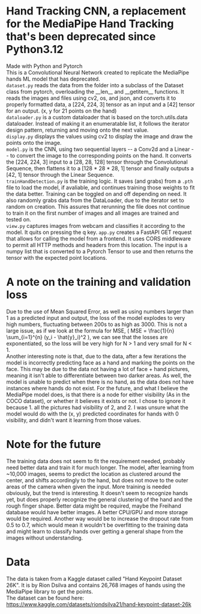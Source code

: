 # Hand Tracking CNN, a replacement for the MediaPipe Hand Tracking that's been deprecated since Python3.12
Made with Python and Pytorch <br />
This is a Convolutional Neural Network created to replicate the MediaPipe hands ML model that has deprecated. <br />
`dataset.py` reads the data from the folder into a subclass of the Dataset class from pytorch, overloading the \_\_len\_\_ and \_\_getitem\_\_ functions. It reads the images and files using cv2, os, and json, and converts it to properly formatted data, a \[224, 224, 3\] tensor as an input and a \[42\] tensor for an output. (x, y for 21 points on the hand) <br />
`dataloader.py` is a custom dataloader that is based on the torch.utils.data dataloader. Instead of making it an enumeratable list, it follows the iterator design pattern, returning and moving onto the next value. <br />
`display.py` displays the values using cv2 to display the image and draw the points onto the image. <br />
`model.py` is the CNN, using two sequential layers -- a Conv2d and a Linear -- to convert the image to the corresponding points on the hand. It converts the \[224, 224, 3\] input to a \[28, 28, 128\] tensor through the Convolutional Sequence, then flattens it to a \[128 * 28 * 28, 1\] tensor and finally outputs a \[42, 1\] tensor through the Linear Sequence. <br />
`trainHandDetection.py` is the training logic. It saves (and grabs) from a `.pth` file to load the model, if avaliable, and continues training those weights to fit the data better. Training can be toggled on and off depending on need. It also randomly grabs data from the DataLoader, due to the iterator set to random on creation. This assures that rerunning the file does not continue to train it on the first number of images and all images are trained and tested on. <br />
`view.py` captures images from webcam and classifies it according to the model. It quits on pressing the q key. 
`app.py` creates a FastAPI GET request that allows for calling the model from a frontend. It uses CORS middleware to permit all HTTP methods and headers from this location. The input is a numpy list that is converted to a Pytorch Tensor to use and then returns the tensor with the expected point locations. 

# A note on the training and validation loss
Due to the use of Mean Squared Error, as well as using numbers larger than 1 as a predicted input and output, the loss of the model explodes to very high numbers, fluctuating between 200s to as high as 3000. This is not a large issue, as if we look at the formula for MSE, \( MSE = \frac{1}{n} \sum_{i=1}^{n} (y_i - \hat{y}_i)^2 \), we can see that the losses are exponentiated, so the loss will be very high for N > 1 and very small for N < 1. <br />
Another interesting note is that, due to the data, after a few iterations the model is incorrectly predicting face as a hand and marking the points on the face. This may be due to the data not having a lot of face + hand pictures, meaning it isn't able to differentiate between two darker areas. As well, the model is unable to predict when there is no hand, as the data does not have instances where hands do not exist. For the future, and what I believe the MediaPipe model does, is that there is a node for either visibility (As in the COCO dataset), or whether it believes it exists or not. I chose to ignore it because 1. all the pictures had visibility of 2, and 2. I was unsure what the model would do with the (x, y) predicted coordinates for hands with 0 visibility, and didn't want it learning from those values. <br />

# Note for the future
The training data does not seem to fit the requirement needed, probably need better data and train it for much longer. The model, after learning from ~10,000 images, seems to predict the location as clustered around the center, and shifts accordingly to the hand, but does not move to the outer areas of the camera when given the input. More training is needed obviously, but the trend is interesting. It doesn't seem to recognize hands yet, but does properly recognize the general clustering of the hand and the rough finger shape. Better data might be required, maybe the Freihand database would have better images. A better CPU/GPU and more storage would be required. Another way would be to increase the dropout rate from 0.5 to 0.7, which would mean it wouldn't be overfitting to the training data and might learn to classify hands over getting a general shape from the images without understanding. <br />

# Data
The data is taken from a Kaggle dataset called "Hand Keypoint Dataset 26K". It is by Rion Dsilva and contains 26,768 images of hands using the MediaPipe library to get the points. <br />
The dataset can be found here: https://www.kaggle.com/datasets/riondsilva21/hand-keypoint-dataset-26k <br />
